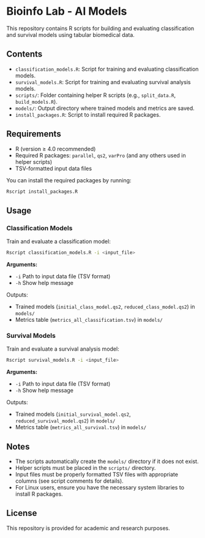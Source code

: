 # Bioinfo Lab - AI Models
This repository contains R scripts for building and evaluating classification and survival models using tabular biomedical data.

## Contents
- `classification_models.R`: Script for training and evaluating classification models.
- `survival_models.R`: Script for training and evaluating survival analysis models.
- `scripts/`: Folder containing helper R scripts (e.g., `split_data.R`, `build_models.R`).
- `models/`: Output directory where trained models and metrics are saved.
- `install_packages.R`: Script to install required R packages.

## Requirements
- R (version ≥ 4.0 recommended)
- Required R packages: `parallel`, `qs2`, `varPro` (and any others used in helper scripts)
- TSV-formatted input data files

You can install the required packages by running:

```r
Rscript install_packages.R
```

## Usage
### Classification Models
Train and evaluate a classification model:

```sh
Rscript classification_models.R -i <input_file>
```

**Arguments:**
- `-i` Path to input data file (TSV format)
- `-h` Show help message

Outputs:
- Trained models (`initial_class_model.qs2`, `reduced_class_model.qs2`) in `models/`
- Metrics table (`metrics_all_classification.tsv`) in `models/`

### Survival Models
Train and evaluate a survival analysis model:

```sh
Rscript survival_models.R -i <input_file>
```

**Arguments:**
- `-i` Path to input data file (TSV format)
- `-h` Show help message

Outputs:
- Trained models (`initial_survival_model.qs2`, `reduced_survival_model.qs2`) in `models/`
- Metrics table (`metrics_all_survival.tsv`) in `models/`

## Notes
- The scripts automatically create the `models/` directory if it does not exist.
- Helper scripts must be placed in the `scripts/` directory.
- Input files must be properly formatted TSV files with appropriate columns (see script comments for details).
- For Linux users, ensure you have the necessary system libraries to install R packages.

## License
This repository is provided for academic and research purposes.
